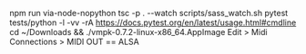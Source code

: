 npm run via-node-nopython
tsc -p . --watch
scripts/sass_watch.sh
pytest tests/python -l -vv -rA
https://docs.pytest.org/en/latest/usage.html#cmdline
cd ~/Downloads && ./vmpk-0.7.2-linux-x86_64.AppImage
    Edit > Midi Connections > MIDI OUT == ALSA 
